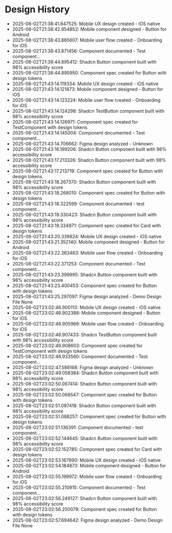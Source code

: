 # Design History

- 2025-08-02T21:38:41.847525: Mobile UX design created - iOS native
- 2025-08-02T21:38:42.854852: Mobile component designed - Button for Android
- 2025-08-02T21:38:43.865607: Mobile user flow created - Onboarding for iOS
- 2025-08-02T21:38:43.871456: Component documented - Test component...
- 2025-08-02T21:38:44.895412: Shadcn Button component built with 98% accessibility score
- 2025-08-02T21:38:44.895950: Component spec created for Button with design tokens
- 2025-08-02T21:43:14.119334: Mobile UX design created - iOS native
- 2025-08-02T21:43:14.121873: Mobile component designed - Button for iOS
- 2025-08-02T21:43:14.123224: Mobile user flow created - Onboarding for iOS
- 2025-08-02T21:43:14.124298: Shadcn TestButton component built with 98% accessibility score
- 2025-08-02T21:43:14.126971: Component spec created for TestComponent with design tokens
- 2025-08-02T21:43:14.145004: Component documented - Test component...
- 2025-08-02T21:43:14.706662: Figma design analyzed - Unknown
- 2025-08-02T21:43:16.199206: Shadcn Button component built with 98% accessibility score
- 2025-08-02T21:43:17.213326: Shadcn Button component built with 98% accessibility score
- 2025-08-02T21:43:17.213719: Component spec created for Button with design tokens
- 2025-08-02T21:43:18.267370: Shadcn Button component built with 98% accessibility score
- 2025-08-02T21:43:18.268010: Component spec created for Button with design tokens
- 2025-08-02T21:43:18.322599: Component documented - test component...
- 2025-08-02T21:43:19.330423: Shadcn Button component built with 98% accessibility score
- 2025-08-02T21:43:19.334971: Component spec created for Card with design tokens
- 2025-08-02T21:43:20.339824: Mobile UX design created - iOS native
- 2025-08-02T21:43:21.352140: Mobile component designed - Button for Android
- 2025-08-02T21:43:22.363463: Mobile user flow created - Onboarding for iOS
- 2025-08-02T21:43:22.371253: Component documented - Test component...
- 2025-08-02T21:43:23.399995: Shadcn Button component built with 98% accessibility score
- 2025-08-02T21:43:23.400453: Component spec created for Button with design tokens
- 2025-08-02T21:43:25.297097: Figma design analyzed - Demo Design File None
- 2025-08-02T23:02:46.900113: Mobile UX design created - iOS native
- 2025-08-02T23:02:46.902388: Mobile component designed - Button for iOS
- 2025-08-02T23:02:46.905968: Mobile user flow created - Onboarding for iOS
- 2025-08-02T23:02:46.907433: Shadcn TestButton component built with 98% accessibility score
- 2025-08-02T23:02:46.908603: Component spec created for TestComponent with design tokens
- 2025-08-02T23:02:46.933560: Component documented - Test component...
- 2025-08-02T23:02:47.588168: Figma design analyzed - Unknown
- 2025-08-02T23:02:49.058384: Shadcn Button component built with 98% accessibility score
- 2025-08-02T23:02:50.067414: Shadcn Button component built with 98% accessibility score
- 2025-08-02T23:02:50.068547: Component spec created for Button with design tokens
- 2025-08-02T23:02:51.087418: Shadcn Button component built with 98% accessibility score
- 2025-08-02T23:02:51.088257: Component spec created for Button with design tokens
- 2025-08-02T23:02:51.136391: Component documented - test component...
- 2025-08-02T23:02:52.144645: Shadcn Button component built with 98% accessibility score
- 2025-08-02T23:02:52.152785: Component spec created for Card with design tokens
- 2025-08-02T23:02:53.167990: Mobile UX design created - iOS native
- 2025-08-02T23:02:54.184873: Mobile component designed - Button for Android
- 2025-08-02T23:02:55.199972: Mobile user flow created - Onboarding for iOS
- 2025-08-02T23:02:55.210915: Component documented - Test component...
- 2025-08-02T23:02:56.249127: Shadcn Button component built with 98% accessibility score
- 2025-08-02T23:02:56.250079: Component spec created for Button with design tokens
- 2025-08-02T23:02:57.694642: Figma design analyzed - Demo Design File None
